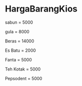 # HargaBarangKios

sabun = 5000

gula  = 8000

Beras = 14000

Es Batu = 2000

Fanta = 5000

Teh Kotak = 5000

Pepsodent = 5000
